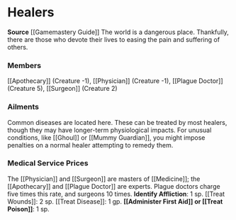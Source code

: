 ﻿---
creature_family: Healers
id: '187'
name: Healers
rarity: Common
source: '[[DATABASE/source/Gamemastery Guide|Gamemastery Guide]]'
trait: null
type: Creature Family

---
# Healers

**Source** [[Gamemastery Guide]]
The world is a dangerous place. Thankfully, there are those who devote their lives to easing the pain and suffering of others.

### Members

[[Apothecary]] (Creature -1), [[Physician]] (Creature -1), [[Plague Doctor]] (Creature 5), [[Surgeon]] (Creature 2)

###  Ailments

Common diseases are located here. These can be treated by most healers, though they may have longer-term physiological impacts. For unusual conditions, like [[Ghoul]] or [[Mummy Guardian]], you might impose penalties on a normal healer attempting to remedy them.

###  Medical Service Prices

The [[Physician]] and [[Surgeon]] are masters of [[Medicine]]; the [[Apothecary]] and [[Plague Doctor]] are experts. Plague doctors charge five times this rate, and surgeons 10 times. 
**Identify Affliction**: 1 sp. 
[[Treat Wounds]]: 2 sp. 
[[Treat Disease]]: 1 gp. 
**[[Administer First Aid]] or [[Treat Poison]]**: 1 sp.